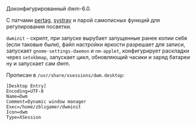 Доконфигурированный dwm-6.0.

С патчами [pertag](http://dwm.suckless.org/patches/pertag),
[systray](http://dwm.suckless.org/patches/systray)
и парой самописных функций для регулирования посветки.

`dwminit` - скрипт,
при запуске вырубает запущенные ранее копии себя (если таковые были),
файл настройки яркости разрешает для записи,
запускает `gnome-settings-daemon` и `nm-applet`,
конфигурирует раскладки через `setxkbmap`,
запускает цикл, обновляющий часики и заряд батареи
ну и запускает сам dwm.

Прописан в `/usr/share/xsessions/dwm.desktop`:
```
[Desktop Entry]
Encoding=UTF-8
Name=Dwm
Comment=Dynamic window manager
Exec=/home/zblzgamer/dwminit
Icon=dwm
Type=XSession
```
